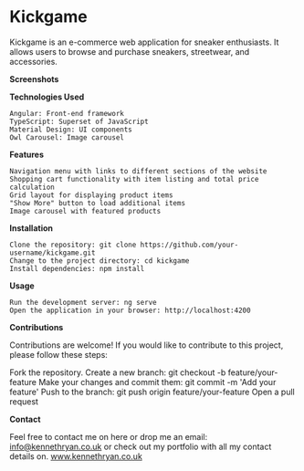 # Kickgame

Kickgame is an e-commerce web application for sneaker enthusiasts. It allows users to browse and purchase sneakers, streetwear, and accessories.

**Screenshots**





**Technologies Used**

    Angular: Front-end framework
    TypeScript: Superset of JavaScript
    Material Design: UI components
    Owl Carousel: Image carousel
    

**Features**

    Navigation menu with links to different sections of the website
    Shopping cart functionality with item listing and total price calculation
    Grid layout for displaying product items
    "Show More" button to load additional items
    Image carousel with featured products

**Installation**

    Clone the repository: git clone https://github.com/your-username/kickgame.git
    Change to the project directory: cd kickgame
    Install dependencies: npm install

**Usage**

    Run the development server: ng serve
    Open the application in your browser: http://localhost:4200



**Contributions**

 Contributions are welcome! If you would like to contribute to this project, please follow these steps:

Fork the repository.
Create a new branch: git checkout -b feature/your-feature
Make your changes and commit them: git commit -m 'Add your feature'
Push to the branch: git push origin feature/your-feature
Open a pull request

**Contact**

Feel free to contact me on here or drop me an email: info@kennethryan.co.uk or 
check out my portfolio with all my contact details on. www.kennethryan.co.uk
